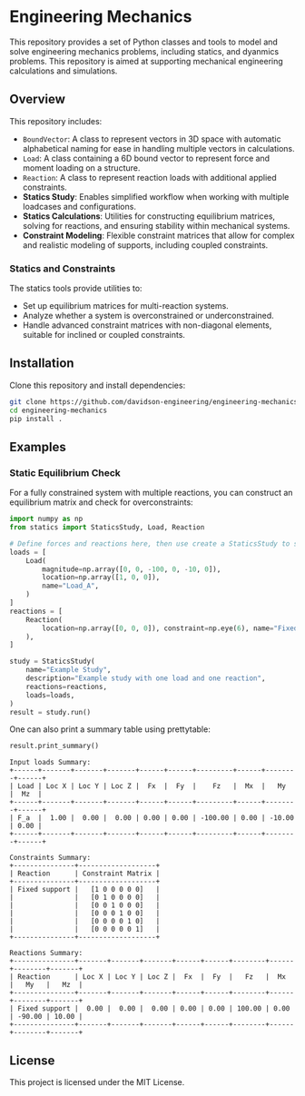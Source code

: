 # Engineering Mechanics

This repository provides a set of Python classes and tools to model and solve engineering mechanics problems, including statics, and dyanmics problems. This repository is aimed at supporting mechanical engineering calculations and simulations.

## Overview

This repository includes:
- `BoundVector`: A class to represent vectors in 3D space with automatic alphabetical naming for ease in handling multiple vectors in calculations.
- `Load`: A class containing a 6D bound vector to represent force and moment loading on a structure.
- `Reaction`: A class to represent reaction loads with additional applied constraints.
- **Statics Study**: Enables simplified workflow when working with multiple loadcases and configurations.
- **Statics Calculations**: Utilities for constructing equilibrium matrices, solving for reactions, and ensuring stability within mechanical systems.
- **Constraint Modeling**: Flexible constraint matrices that allow for complex and realistic modeling of supports, including coupled constraints.

### Statics and Constraints
The statics tools provide utilities to:
- Set up equilibrium matrices for multi-reaction systems.
- Analyze whether a system is overconstrained or underconstrained.
- Handle advanced constraint matrices with non-diagonal elements, suitable for inclined or coupled constraints.

## Installation

Clone this repository and install dependencies:

```bash
git clone https://github.com/davidson-engineering/engineering-mechanics.git
cd engineering-mechanics
pip install .
```

## Examples

### Static Equilibrium Check

For a fully constrained system with multiple reactions, you can construct an equilibrium matrix and check for overconstraints:

```python
import numpy as np
from statics import StaticsStudy, Load, Reaction

# Define forces and reactions here, then use create a StaticsStudy to solve
loads = [
    Load(
        magnitude=np.array([0, 0, -100, 0, -10, 0]),
        location=np.array([1, 0, 0]),
        name="Load_A",
    )
]
reactions = [
    Reaction(
        location=np.array([0, 0, 0]), constraint=np.eye(6), name="Fixed support"
    ),
]

study = StaticsStudy(
    name="Example Study",
    description="Example study with one load and one reaction",
    reactions=reactions,
    loads=loads,
)
result = study.run()
```

One can also print a summary table using prettytable:

```python
result.print_summary()
```

```console
Input loads Summary:
+------+-------+-------+-------+------+------+---------+------+--------+------+
| Load | Loc X | Loc Y | Loc Z |  Fx  |  Fy  |    Fz   |  Mx  |   My   |  Mz  |
+------+-------+-------+-------+------+------+---------+------+--------+------+
| F_a  |  1.00 |  0.00 |  0.00 | 0.00 | 0.00 | -100.00 | 0.00 | -10.00 | 0.00 |
+------+-------+-------+-------+------+------+---------+------+--------+------+

Constraints Summary:
+---------------+-------------------+
| Reaction      | Constraint Matrix |
+---------------+-------------------+
| Fixed support |   [1 0 0 0 0 0]   |
|               |   [0 1 0 0 0 0]   |
|               |   [0 0 1 0 0 0]   |
|               |   [0 0 0 1 0 0]   |
|               |   [0 0 0 0 1 0]   |
|               |   [0 0 0 0 0 1]   |
+---------------+-------------------+

Reactions Summary:
+---------------+-------+-------+-------+------+------+--------+------+--------+-------+
| Reaction      | Loc X | Loc Y | Loc Z |  Fx  |  Fy  |   Fz   |  Mx  |   My   |   Mz  |
+---------------+-------+-------+-------+------+------+--------+------+--------+-------+
| Fixed support |  0.00 |  0.00 |  0.00 | 0.00 | 0.00 | 100.00 | 0.00 | -90.00 | 10.00 |
+---------------+-------+-------+-------+------+------+--------+------+--------+-------+
```
## License

This project is licensed under the MIT License.
